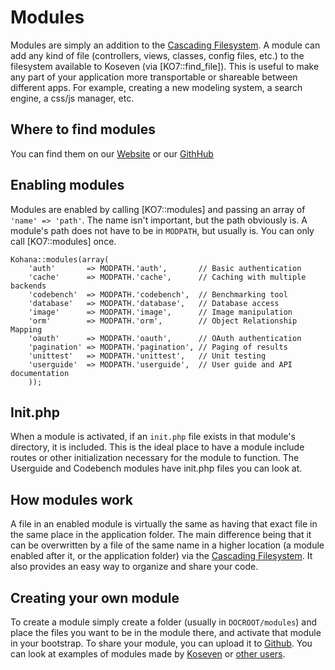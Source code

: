 # Modules

Modules are simply an addition to the [Cascading Filesystem](files).  A module can add any kind of file (controllers, views, classes, config files, etc.) to the filesystem available to Koseven (via [KO7::find_file]).  This is useful to make any part of your application more transportable or shareable between different apps.  For example, creating a new modeling system, a search engine, a css/js manager, etc.

## Where to find modules

You can find them on our [Website](https://koseven.ga/modules.html) or our [GithHub](https://github.com/koseven/koseven.ga/blob/master/modules.md)

## Enabling modules

Modules are enabled by calling [KO7::modules] and passing an array of `'name' => 'path'`.  The name isn't important, but the path obviously is.  A module's path does not have to be in `MODPATH`, but usually is.  You can only call [KO7::modules] once.

	Kohana::modules(array(
		'auth'       => MODPATH.'auth',       // Basic authentication
		'cache'      => MODPATH.'cache',      // Caching with multiple backends
		'codebench'  => MODPATH.'codebench',  // Benchmarking tool
		'database'   => MODPATH.'database',   // Database access
		'image'      => MODPATH.'image',      // Image manipulation
		'orm'        => MODPATH.'orm',        // Object Relationship Mapping
		'oauth'      => MODPATH.'oauth',      // OAuth authentication
		'pagination' => MODPATH.'pagination', // Paging of results
		'unittest'   => MODPATH.'unittest',   // Unit testing
		'userguide'  => MODPATH.'userguide',  // User guide and API documentation
		));

## Init.php

When a module is activated, if an `init.php` file exists in that module's directory, it is included.  This is the ideal place to have a module include routes or other initialization necessary for the module to function.  The Userguide and Codebench modules have init.php files you can look at.

## How modules work

A file in an enabled module is virtually the same as having that exact file in the same place in the application folder.  The main difference being that it can be overwritten by a file of the same name in a higher location (a module enabled after it, or the application folder) via the [Cascading Filesystem](files).  It also provides an easy way to organize and share your code.

## Creating your own module

To create a module simply create a folder (usually in `DOCROOT/modules`) and place the files you want to be in the module there, and activate that module in your bootstrap.  To share your module, you can upload it to [Github](http://github.com).  You can look at examples of modules made by [Koseven](https://github.com/koseven/koseven/tree/master/modules) or [other users](#where-to-find-modules).
